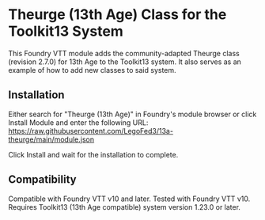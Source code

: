 # Theurge (13th Age) Class for the Toolkit13 System

This Foundry VTT module adds the community-adapted Theurge class (revision 2.7.0) for 13th Age to the Toolkit13 system. It also serves as an example of how to add new classes to said system.

## Installation
Either search for "Theurge (13th Age)" in Foundry's module browser or click Install Module and enter the following URL: https://raw.githubusercontent.com/LegoFed3/13a-theurge/main/module.json

Click Install and wait for the installation to complete.

## Compatibility

Compatible with Foundry VTT v10 and later.
Tested with Foundry VTT v10.
Requires Toolkit13 (13th Age compatible) system version 1.23.0 or later.

